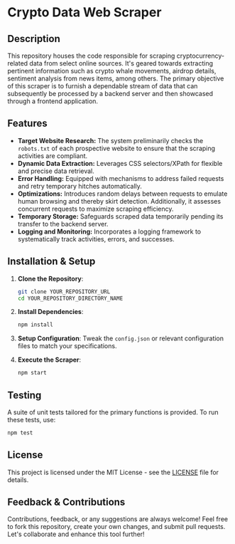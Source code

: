 # Crypto Data Web Scraper

## Description

This repository houses the code responsible for scraping cryptocurrency-related data from select online sources. It's geared towards extracting pertinent information such as crypto whale movements, airdrop details, sentiment analysis from news items, among others. The primary objective of this scraper is to furnish a dependable stream of data that can subsequently be processed by a backend server and then showcased through a frontend application.

## Features

- **Target Website Research:** The system preliminarily checks the `robots.txt` of each prospective website to ensure that the scraping activities are compliant.
- **Dynamic Data Extraction:** Leverages CSS selectors/XPath for flexible and precise data retrieval.
- **Error Handling:** Equipped with mechanisms to address failed requests and retry temporary hitches automatically.
- **Optimizations:** Introduces random delays between requests to emulate human browsing and thereby skirt detection. Additionally, it assesses concurrent requests to maximize scraping efficiency.
- **Temporary Storage:** Safeguards scraped data temporarily pending its transfer to the backend server.
- **Logging and Monitoring:** Incorporates a logging framework to systematically track activities, errors, and successes.

## Installation & Setup

1. **Clone the Repository**:
    ```bash
    git clone YOUR_REPOSITORY_URL
    cd YOUR_REPOSITORY_DIRECTORY_NAME
    ```

2. **Install Dependencies**:
    ```bash
    npm install
    ```

3. **Setup Configuration**: Tweak the `config.json` or relevant configuration files to match your specifications.

4. **Execute the Scraper**:
    ```bash
    npm start
    ```

## Testing

A suite of unit tests tailored for the primary functions is provided. To run these tests, use:

```bash
npm test
```

## License

This project is licensed under the MIT License - see the [LICENSE](LICENSE) file for details.

## Feedback & Contributions

Contributions, feedback, or any suggestions are always welcome! Feel free to fork this repository, create your own changes, and submit pull requests. Let's collaborate and enhance this tool further!